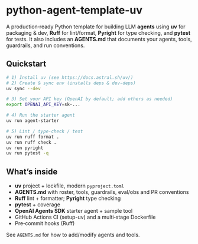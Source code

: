 # python-agent-template-uv

A production‑ready Python template for building LLM **agents** using **uv** for packaging & dev, **Ruff** for lint/format, **Pyright** for type checking, and **pytest** for tests. It also includes an **AGENTS.md** that documents your agents, tools, guardrails, and run conventions.

## Quickstart

```bash
# 1) Install uv (see https://docs.astral.sh/uv/)
# 2) Create & sync env (installs deps & dev-deps)
uv sync --dev

# 3) Set your API key (OpenAI by default; add others as needed)
export OPENAI_API_KEY=sk-...

# 4) Run the starter agent
uv run agent-starter

# 5) Lint / type-check / test
uv run ruff format .
uv run ruff check .
uv run pyright
uv run pytest -q
```

## What’s inside
- **uv** project + lockfile, modern `pyproject.toml`
- **AGENTS.md** with roster, tools, guardrails, eval/obs and PR conventions
- **Ruff** lint + formatter; **Pyright** type checking
- **pytest** + coverage
- **OpenAI Agents SDK** starter agent + sample tool
- GitHub Actions CI (setup-uv) and a multi‑stage Dockerfile
- Pre‑commit hooks (Ruff)

See `AGENTS.md` for how to add/modify agents and tools.
